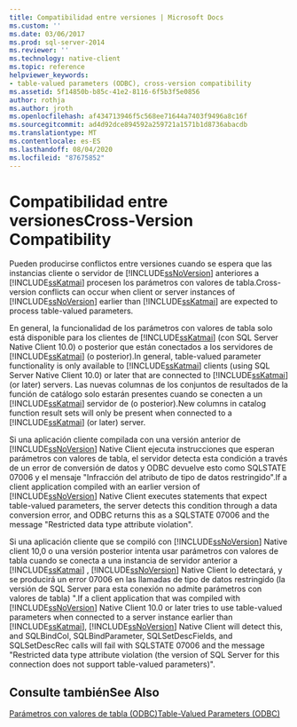 ```yaml
---
title: Compatibilidad entre versiones | Microsoft Docs
ms.custom: ''
ms.date: 03/06/2017
ms.prod: sql-server-2014
ms.reviewer: ''
ms.technology: native-client
ms.topic: reference
helpviewer_keywords:
- table-valued parameters (ODBC), cross-version compatibility
ms.assetid: 5f14850b-b85c-41e2-8116-6f5b3f5e0856
author: rothja
ms.author: jroth
ms.openlocfilehash: af434713946f5c568ee71644a7403f9496a8c16f
ms.sourcegitcommit: ad4d92dce894592a259721a1571b1d8736abacdb
ms.translationtype: MT
ms.contentlocale: es-ES
ms.lasthandoff: 08/04/2020
ms.locfileid: "87675852"
---
```

# <a name="cross-version-compatibility"></a><span data-ttu-id="49acb-102">Compatibilidad entre versiones</span><span class="sxs-lookup"><span data-stu-id="49acb-102">Cross-Version Compatibility</span></span>
  <span data-ttu-id="49acb-103">Pueden producirse conflictos entre versiones cuando se espera que las instancias cliente o servidor de [!INCLUDE[ssNoVersion](../../includes/ssnoversion-md.md)] anteriores a [!INCLUDE[ssKatmai](../../includes/sskatmai-md.md)] procesen los parámetros con valores de tabla.</span><span class="sxs-lookup"><span data-stu-id="49acb-103">Cross-version conflicts can occur when client or server instances of [!INCLUDE[ssNoVersion](../../includes/ssnoversion-md.md)] earlier than [!INCLUDE[ssKatmai](../../includes/sskatmai-md.md)] are expected to process table-valued parameters.</span></span>  
  
 <span data-ttu-id="49acb-104">En general, la funcionalidad de los parámetros con valores de tabla solo está disponible para los clientes de [!INCLUDE[ssKatmai](../../includes/sskatmai-md.md)] (con SQL Server Native Client 10.0) o posterior que están conectados a los servidores de [!INCLUDE[ssKatmai](../../includes/sskatmai-md.md)] (o posterior).</span><span class="sxs-lookup"><span data-stu-id="49acb-104">In general, table-valued parameter functionality is only available to [!INCLUDE[ssKatmai](../../includes/sskatmai-md.md)] clients (using SQL Server Native Client 10.0) or later that are connected to [!INCLUDE[ssKatmai](../../includes/sskatmai-md.md)] (or later) servers.</span></span> <span data-ttu-id="49acb-105">Las nuevas columnas de los conjuntos de resultados de la función de catálogo solo estarán presentes cuando se conecten a un [!INCLUDE[ssKatmai](../../includes/sskatmai-md.md)] servidor de (o posterior).</span><span class="sxs-lookup"><span data-stu-id="49acb-105">New columns in catalog function result sets will only be present when connected to a [!INCLUDE[ssKatmai](../../includes/sskatmai-md.md)] (or later) server.</span></span>  
  
 <span data-ttu-id="49acb-106">Si una aplicación cliente compilada con una versión anterior de [!INCLUDE[ssNoVersion](../../includes/ssnoversion-md.md)] Native Client ejecuta instrucciones que esperan parámetros con valores de tabla, el servidor detecta esta condición a través de un error de conversión de datos y ODBC devuelve esto como SQLSTATE 07006 y el mensaje "Infracción del atributo de tipo de datos restringido".</span><span class="sxs-lookup"><span data-stu-id="49acb-106">If a client application compiled with an earlier version of [!INCLUDE[ssNoVersion](../../includes/ssnoversion-md.md)] Native Client executes statements that expect table-valued parameters, the server detects this condition through a data conversion error, and ODBC returns this as a SQLSTATE 07006 and the message "Restricted data type attribute violation".</span></span>  
  
 <span data-ttu-id="49acb-107">Si una aplicación cliente que se compiló con [!INCLUDE[ssNoVersion](../../includes/ssnoversion-md.md)] Native client 10,0 o una versión posterior intenta usar parámetros con valores de tabla cuando se conecta a una instancia de servidor anterior a [!INCLUDE[ssKatmai](../../includes/sskatmai-md.md)] , [!INCLUDE[ssNoVersion](../../includes/ssnoversion-md.md)] Native Client lo detectará, y se producirá un error 07006 en las llamadas de tipo de datos restringido (la versión de SQL Server para esta conexión no admite parámetros con valores de tabla) ".</span><span class="sxs-lookup"><span data-stu-id="49acb-107">If a client application that was compiled with [!INCLUDE[ssNoVersion](../../includes/ssnoversion-md.md)] Native Client 10.0 or later tries to use table-valued parameters when connected to a server instance earlier than [!INCLUDE[ssKatmai](../../includes/sskatmai-md.md)], [!INCLUDE[ssNoVersion](../../includes/ssnoversion-md.md)] Native Client will detect this, and SQLBindCol, SQLBindParameter, SQLSetDescFields, and SQLSetDescRec calls will fail with SQLSTATE 07006 and the message "Restricted data type attribute violation (the version of SQL Server for this connection does not support table-valued parameters)".</span></span>  
  
## <a name="see-also"></a><span data-ttu-id="49acb-108">Consulte también</span><span class="sxs-lookup"><span data-stu-id="49acb-108">See Also</span></span>  
 [<span data-ttu-id="49acb-109">Parámetros con valores de tabla &#40;ODBC&#41;</span><span class="sxs-lookup"><span data-stu-id="49acb-109">Table-Valued Parameters &#40;ODBC&#41;</span></span>](table-valued-parameters-odbc.md)  
  
  
